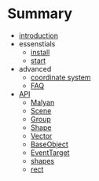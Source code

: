 # Summary

* [introduction](README.md)
* essenstials
  * [install](essentials/install.md)
  * [start](essentials/start.md)
* advanced
  * [coordinate system](advanced/coordinate-system.md)
  * [FAQ](advanced/faq.md)
* [API](api/index.md)
  * [Malyan](api/index.md#malyan)
  * [Scene](api/index.md#scene)
  * [Group](api/index.md#group)
  * [Shape](api/index.md#shape)
  * [Vector](api/index.md#vector)
  * [BaseObject](api/index.md#baseobject)
  * [EventTarget](api/index.md#eventtarget)
  * [shapes](api/index.md#shapes)
   - [rect](api/index.md#rect)
